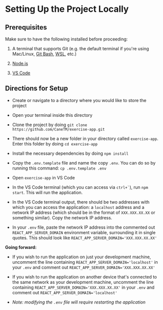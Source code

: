 # Setting Up the Project Locally

## Prerequisites

Make sure to have the following installed before proceeding:

1. A terminal that supports Git (e.g. the default terminal if you're using Mac/Linux, [Git Bash](https://git-scm.com/downloads), [WSL](https://learn.microsoft.com/en-us/windows/wsl/install), etc.)

2. [Node.js](https://nodejs.org/en/download/package-manager)

3. [VS Code](https://code.visualstudio.com/)

## Directions for Setup

- Create or navigate to a directory where you would like to store the project

- Open your terminal inside this directory

- Clone the project by doing `git clone https://github.com/CaneTM/exercise-app.git`

- There should now be a new folder in your directory called `exercise-app`. Enter this folder by doing `cd exercise-app`

- Install the necessary dependencies by doing `npm install`

- Copy the `.env.template` file and name the copy `.env`. You can do so by running this command: `cp .env.template .env`

- Open `exercise-app` in VS Code 

- In the VS Code terminal (which you can access via `` ctrl+` ``), run `npm start`. This will run the application.

- In the VS Code terminal output, there should be two addresses with which you can access the application: a `localhost` address and a network IP address (which should be in the format of `XXX.XXX.XX.XX` or something similar). Copy the network IP address.

- In your `.env` file, paste the network IP address into the commented out `REACT_APP_SERVER_DOMAIN` environment variable, surrounding it in single quotes. This should look like `REACT_APP_SERVER_DOMAIN='XXX.XXX.XX.XX'`
    
**Going forward:** 

- If you wish to run the application on just your development machine, uncomment the line containing `REACT_APP_SERVER_DOMAIN='localhost'` in your `.env` and comment out `REACT_APP_SERVER_DOMAIN='XXX.XXX.XX.XX'`

- If you wish to run the application on another device that's connected to the same network as your development machine, uncomment the line containing `REACT_APP_SERVER_DOMAIN='XXX.XXX.XX.XX'` in your `.env` and comment out `REACT_APP_SERVER_DOMAIN='localhost'`

- *Note: modifying the `.env` file will require restarting the application*
